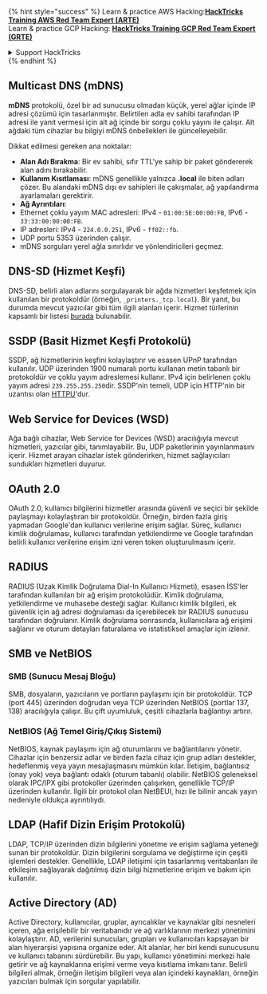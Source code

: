 {% hint style="success" %}
Learn & practice AWS Hacking:<img src="/.gitbook/assets/arte.png" alt="" data-size="line">[**HackTricks Training AWS Red Team Expert (ARTE)**](https://training.hacktricks.xyz/courses/arte)<img src="/.gitbook/assets/arte.png" alt="" data-size="line">\
Learn & practice GCP Hacking: <img src="/.gitbook/assets/grte.png" alt="" data-size="line">[**HackTricks Training GCP Red Team Expert (GRTE)**<img src="/.gitbook/assets/grte.png" alt="" data-size="line">](https://training.hacktricks.xyz/courses/grte)

<details>

<summary>Support HackTricks</summary>

* Check the [**subscription plans**](https://github.com/sponsors/carlospolop)!
* **Join the** 💬 [**Discord group**](https://discord.gg/hRep4RUj7f) or the [**telegram group**](https://t.me/peass) or **follow** us on **Twitter** 🐦 [**@hacktricks\_live**](https://twitter.com/hacktricks\_live)**.**
* **Share hacking tricks by submitting PRs to the** [**HackTricks**](https://github.com/carlospolop/hacktricks) and [**HackTricks Cloud**](https://github.com/carlospolop/hacktricks-cloud) github repos.

</details>
{% endhint %}


## Multicast DNS (mDNS)

**mDNS** protokolü, özel bir ad sunucusu olmadan küçük, yerel ağlar içinde IP adresi çözümü için tasarlanmıştır. Belirtilen adla ev sahibi tarafından IP adresi ile yanıt vermesi için alt ağ içinde bir sorgu çoklu yayını ile çalışır. Alt ağdaki tüm cihazlar bu bilgiyi mDNS önbellekleri ile güncelleyebilir.

Dikkat edilmesi gereken ana noktalar:
- **Alan Adı Bırakma**: Bir ev sahibi, sıfır TTL'ye sahip bir paket göndererek alan adını bırakabilir.
- **Kullanım Kısıtlaması**: mDNS genellikle yalnızca **.local** ile biten adları çözer. Bu alandaki mDNS dışı ev sahipleri ile çakışmalar, ağ yapılandırma ayarlamaları gerektirir.
- **Ağ Ayrıntıları**:
- Ethernet çoklu yayım MAC adresleri: IPv4 - `01:00:5E:00:00:FB`, IPv6 - `33:33:00:00:00:FB`.
- IP adresleri: IPv4 - `224.0.0.251`, IPv6 - `ff02::fb`.
- UDP portu 5353 üzerinden çalışır.
- mDNS sorguları yerel ağla sınırlıdır ve yönlendiricileri geçmez.

## DNS-SD (Hizmet Keşfi)

DNS-SD, belirli alan adlarını sorgulayarak bir ağda hizmetleri keşfetmek için kullanılan bir protokoldür (örneğin, `_printers._tcp.local`). Bir yanıt, bu durumda mevcut yazıcılar gibi tüm ilgili alanları içerir. Hizmet türlerinin kapsamlı bir listesi [burada](http://www.dns-sd.org/ServiceTypes.html) bulunabilir.

## SSDP (Basit Hizmet Keşfi Protokolü)

SSDP, ağ hizmetlerinin keşfini kolaylaştırır ve esasen UPnP tarafından kullanılır. UDP üzerinden 1900 numaralı portu kullanan metin tabanlı bir protokoldür ve çoklu yayım adreslemesi kullanır. IPv4 için belirlenen çoklu yayım adresi `239.255.255.250`dir. SSDP'nin temeli, UDP için HTTP'nin bir uzantısı olan [HTTPU](https://en.wikipedia.org/wiki/HTTPU)'dur.

## Web Service for Devices (WSD)
Ağa bağlı cihazlar, Web Service for Devices (WSD) aracılığıyla mevcut hizmetleri, yazıcılar gibi, tanımlayabilir. Bu, UDP paketlerinin yayınlanmasını içerir. Hizmet arayan cihazlar istek gönderirken, hizmet sağlayıcıları sundukları hizmetleri duyurur.

## OAuth 2.0
OAuth 2.0, kullanıcı bilgilerini hizmetler arasında güvenli ve seçici bir şekilde paylaşmayı kolaylaştıran bir protokoldür. Örneğin, birden fazla giriş yapmadan Google'dan kullanıcı verilerine erişim sağlar. Süreç, kullanıcı kimlik doğrulaması, kullanıcı tarafından yetkilendirme ve Google tarafından belirli kullanıcı verilerine erişim izni veren token oluşturulmasını içerir.

## RADIUS
RADIUS (Uzak Kimlik Doğrulama Dial-In Kullanıcı Hizmeti), esasen İSS'ler tarafından kullanılan bir ağ erişim protokolüdür. Kimlik doğrulama, yetkilendirme ve muhasebe desteği sağlar. Kullanıcı kimlik bilgileri, ek güvenlik için ağ adresi doğrulaması da içerebilecek bir RADIUS sunucusu tarafından doğrulanır. Kimlik doğrulama sonrasında, kullanıcılara ağ erişimi sağlanır ve oturum detayları faturalama ve istatistiksel amaçlar için izlenir.

## SMB ve NetBIOS

### SMB (Sunucu Mesaj Bloğu)
SMB, dosyaların, yazıcıların ve portların paylaşımı için bir protokoldür. TCP (port 445) üzerinden doğrudan veya TCP üzerinden NetBIOS (portlar 137, 138) aracılığıyla çalışır. Bu çift uyumluluk, çeşitli cihazlarla bağlantıyı artırır.

### NetBIOS (Ağ Temel Giriş/Çıkış Sistemi)
NetBIOS, kaynak paylaşımı için ağ oturumlarını ve bağlantılarını yönetir. Cihazlar için benzersiz adlar ve birden fazla cihaz için grup adları destekler, hedeflenmiş veya yayın mesajlaşmasını mümkün kılar. İletişim, bağlantısız (onay yok) veya bağlantı odaklı (oturum tabanlı) olabilir. NetBIOS geleneksel olarak IPC/IPX gibi protokoller üzerinden çalışırken, genellikle TCP/IP üzerinden kullanılır. İlgili bir protokol olan NetBEUI, hızı ile bilinir ancak yayın nedeniyle oldukça ayrıntılıydı.

## LDAP (Hafif Dizin Erişim Protokolü)
LDAP, TCP/IP üzerinden dizin bilgilerini yönetme ve erişim sağlama yeteneği sunan bir protokoldür. Dizin bilgilerini sorgulama ve değiştirme için çeşitli işlemleri destekler. Genellikle, LDAP iletişimi için tasarlanmış veritabanları ile etkileşim sağlayarak dağıtılmış dizin bilgi hizmetlerine erişim ve bakım için kullanılır.

## Active Directory (AD)
Active Directory, kullanıcılar, gruplar, ayrıcalıklar ve kaynaklar gibi nesneleri içeren, ağa erişilebilir bir veritabanıdır ve ağ varlıklarının merkezi yönetimini kolaylaştırır. AD, verilerini sunucuları, grupları ve kullanıcıları kapsayan bir alan hiyerarşisi yapısına organize eder. Alt alanlar, her biri kendi sunucusunu ve kullanıcı tabanını sürdürebilir. Bu yapı, kullanıcı yönetimini merkezi hale getirir ve ağ kaynaklarına erişimi verme veya kısıtlama imkanı tanır. Belirli bilgileri almak, örneğin iletişim bilgileri veya alan içindeki kaynakları, örneğin yazıcıları bulmak için sorgular yapılabilir.
